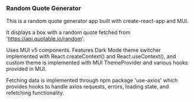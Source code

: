 ### Random Quote Generator ###

This is a random quote generator app built with create-react-app and MUI. 

It displays a box with a random quote fetched from 'https://api.quotable.io/random'.

Uses MUI v5 components. Features Dark Mode theme switcher implemented with React.createContext() and React.useContext(), and custom theme is implemented with MUI ThemeProvider and various hooks provided in MUI.

Fetching data is implemented through npm package 'use-axios' which provides hooks to handle axios requests, errors, loading state, and refetching functionality. 





